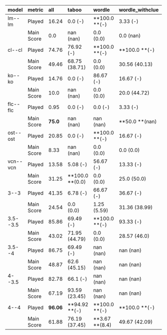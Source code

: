 | model    | metric     | all       | taboo           | wordle         | wordle_withclue   | wordle_withcritic   | imagegame         | referencegame    | privateshared    |
|:---------|:-----------|:----------|:----------------|:---------------|:------------------|:--------------------|:------------------|:-----------------|:-----------------|
| lm--lm   | Played     | 16.24     | 0.0 (-)         | **100.0 **(-)  | 3.33 (-)          | 10.34 (-)           | 0.0 (-)           | 0.0 (-)          | 0.0 (-)          |
|          | Main Score | 0.0       | nan (nan)       | 0.0 (0.0)      | 0.0 (nan)         | 0.0 (0.0)           | nan (nan)         | nan (nan)        | nan (nan)        |
| cl--cl   | Played     | 74.76     | 76.92 (-)       | **100.0 **(-)  | **100.0 **(-)     | 46.43 (-)           | 0.0 (-)           | **100.0 **(-)    | **100.0 **(-)    |
|          | Main Score | 49.46     | 68.75 (38.71)   | 0.0 (0.0)      | 30.56 (40.13)     | 30.77 (48.04)       | nan (nan)         | **82.5 **(38.48) | 84.21 (18.58)    |
| ko--ko   | Played     | 14.76     | 0.0 (-)         | 86.67 (-)      | 16.67 (-)         | 0.0 (-)             | 0.0 (-)           | 0.0 (-)          | 0.0 (-)          |
|          | Main Score | 10.0      | nan (nan)       | 0.0 (0.0)      | 20.0 (44.72)      | nan (nan)           | nan (nan)         | nan (nan)        | nan (nan)        |
| flc--flc | Played     | 0.95      | 0.0 (-)         | 0.0 (-)        | 3.33 (-)          | 3.33 (-)            | 0.0 (-)           | 0.0 (-)          | 0.0 (-)          |
|          | Main Score | **75.0**  | nan (nan)       | nan (nan)      | **50.0 **(nan)    | **100.0 **(nan)     | nan (nan)         | nan (nan)        | nan (nan)        |
| ost--ost | Played     | 20.85     | 0.0 (-)         | **100.0 **(-)  | 16.67 (-)         | 14.29 (-)           | 0.0 (-)           | 15.0 (-)         | 0.0 (-)          |
|          | Main Score | 8.33      | nan (nan)       | 0.0 (0.0)      | 0.0 (0.0)         | 0.0 (0.0)           | nan (nan)         | 33.33 (51.64)    | nan (nan)        |
| vcn--vcn | Played     | 13.58     | 5.08 (-)        | 56.67 (-)      | 13.33 (-)         | 20.0 (-)            | 0.0 (-)           | 0.0 (-)          | 0.0 (-)          |
|          | Main Score | 31.25     | **100.0 **(0.0) | 0.0 (0.0)      | 25.0 (50.0)       | 0.0 (0.0)           | nan (nan)         | nan (nan)        | nan (nan)        |
| 3--3     | Played     | 41.35     | 6.78 (-)        | 66.67 (-)      | 36.67 (-)         | 23.33 (-)           | 57.5 (-)          | 82.5 (-)         | 16.0 (-)         |
|          | Main Score | 24.54     | 0.0 (0.0)       | 1.25 (5.59)    | 31.36 (38.99)     | 50.0 (50.0)         | 38.7 (27.78)      | 36.36 (48.85)    | 14.1 (25.21)     |
| 3.5--3.5 | Played     | 85.86     | 69.49 (-)       | **100.0 **(-)  | 93.33 (-)         | 76.67 (-)           | **97.5 **(-)      | **100.0 **(-)    | 64.0 (-)         |
|          | Main Score | 43.02     | 71.95 (44.79)   | 0.0 (0.0)      | 28.57 (46.0)      | 13.19 (30.16)       | 60.28 (25.95)     | 55.0 (50.38)     | 72.13 (13.25)    |
| 3.5--4   | Played     | 86.75     | 69.49 (-)       | nan (nan)      | nan (nan)         | 80.0 (-)            | **97.5 **(-)      | **100.0 **(-)    | nan (nan)        |
|          | Main Score | 48.87     | 62.6 (45.15)    | nan (nan)      | nan (nan)         | 10.42 (17.42)       | 64.95 (25.45)     | 57.5 (50.06)     | nan (nan)        |
| 4--3.5   | Played     | 82.78     | 66.1 (-)        | nan (nan)      | nan (nan)         | **100.0 **(-)       | 65.0 (-)          | **100.0 **(-)    | nan (nan)        |
|          | Main Score | 67.19     | 93.59 (23.45)   | nan (nan)      | nan (nan)         | 46.67 (42.92)       | 81.0 (21.54)      | 47.5 (50.57)     | nan (nan)        |
| 4--4     | Played     | **96.06** | **94.92 **(-)   | **100.0 **(-)  | **100.0 **(-)     | **100.0 **(-)       | 77.5 (-)          | **100.0 **(-)    | **100.0 **(-)    |
|          | Main Score | 61.88     | 76.19 (37.45)   | **3.67 **(8.4) | 49.67 (42.09)     | 49.11 (38.46)       | **89.06 **(22.28) | 75.0 (43.85)     | **90.43 **(8.19) |